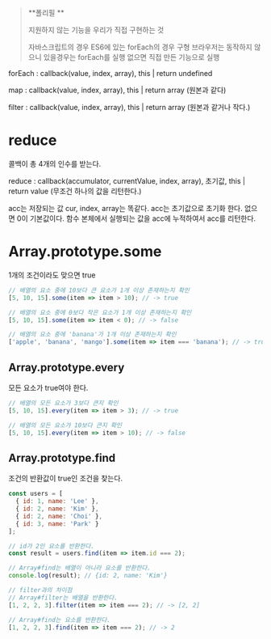 > **폴리필 **
>
> 지원하지 않는 기능을 우리가 직접 구현하는 것
>
> 자바스크립트의 경우 ES6에 있는 forEach의 경우 구형 브라우저는 동작하지 않으니 있을경우는 forEach를 실행 없으면 직접 만든 기능으로 실행



forEach  : callback(value, index, array), this | return undefined

map : callback(value, index, array), this | return array (원본과 같다)

filter : callback(value, index, array), this | return array (원본과 같거나 작다.)







# reduce

콜백이 총 4개의 인수를 받는다.

reduce : callback(accumulator, currentValue, index, array), 초기값, this | return value (무조건 하나의 값을 리턴한다.)

acc는 저장되는 값 cur, index, array는 똑같다. acc는 초기값으로 초기화 한다. 없으면 0이 기본값이다. 함수 본체에서 실행되는 값을 acc에 누적하여서 acc를 리턴한다.



# Array.prototype.some

1개의 조건이라도 맞으면 true

```js
// 배열의 요소 중에 10보다 큰 요소가 1개 이상 존재하는지 확인
[5, 10, 15].some(item => item > 10); // -> true

// 배열의 요소 중에 0보다 작은 요소가 1개 이상 존재하는지 확인
[5, 10, 15].some(item => item < 0); // -> false

// 배열의 요소 중에 'banana'가 1개 이상 존재하는지 확인
['apple', 'banana', 'mango'].some(item => item === 'banana'); // -> true
```



## Array.prototype.every

모든 요소가 true여야 한다.

```js
// 배열의 모든 요소가 3보다 큰지 확인
[5, 10, 15].every(item => item > 3); // -> true

// 배열의 모든 요소가 10보다 큰지 확인
[5, 10, 15].every(item => item > 10); // -> false
```

## Array.prototype.find

조건의 반환값이 true인 조건을 찾는다.

```js
const users = [
  { id: 1, name: 'Lee' },
  { id: 2, name: 'Kim' },
  { id: 2, name: 'Choi' },
  { id: 3, name: 'Park' }
];

// id가 2인 요소를 반환한다.
const result = users.find(item => item.id === 2);

// Array#find는 배열이 아니라 요소를 반환한다.
console.log(result); // {id: 2, name: 'Kim'}

// filter과의 차이점
// Array#filter는 배열을 반환한다.
[1, 2, 2, 3].filter(item => item === 2); // -> [2, 2]

// Array#find는 요소를 반환한다.
[1, 2, 2, 3].find(item => item === 2); // -> 2
```

